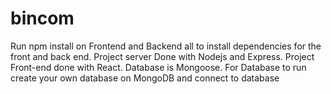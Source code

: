 # bincom
Run npm install  on Frontend and Backend all to install dependencies for the front and back end.
Project server Done with Nodejs and Express.
Project Front-end done with React.
Database is Mongoose. For Database to run create your own database on MongoDB and connect to database
